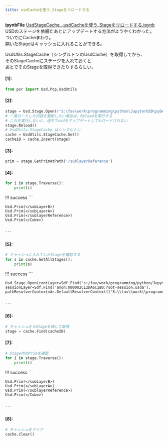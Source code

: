 ```yaml
---
title: usdCacheを使う_Stageをリロードする
---
```

**ipynbFile** [UsdStageCache__usdCacheを使う_Stageをリロードする.ipynb](https://github.com/fereria/reincarnation_tech/blob/master/notebooks/USD/UsdStageCache__usdCacheを使う_Stageをリロードする.ipynb)
USDのステージを依頼たあとにアップデートする方法がようやくわかった。  
ついでにCacheまわり。  
開いたStageはキャッシュに入れることができる。  
  
UsdUtils.StageCache（シングルトンのUsdCache）を取得してから、  
そのStageCacheにステージを入れておくと  
あとでそのStageを取得できたりするらしい。  


#### [1]:


```python
from pxr import Usd,Pcp,UsdUtils
```


#### [2]:


```python
stage = Usd.Stage.Open(r'S:\fav\work\programming\python\JupyterUSD\pyDev\usd\root.usda')
# 一度ロードした内容を更新したい場合は、Reloadを実行する
# これを実行しないと、途中でusdをアップデートしてもロードされない
stage.Reload()
# UsdUtils.StageCache はシングルトン
cache = UsdUtils.StageCache.Get()
cacheID = cache.Insert(stage)
```


#### [3]:


```python
prim = stage.GetPrimAtPath('/sublayerReference')
```


#### [4]:


```python
for i in stage.Traverse():
    print(i)
```

!!! success
    ```

    Usd.Prim(</subLayerB>)
    Usd.Prim(</subLayerA>)
    Usd.Prim(</sublayerReference>)
    Usd.Prim(</Cube>)
    

    ```


#### [5]:


```python
# キャッシュに入れていたStageを確認する
for s in cache.GetAllStages():
    print(s)
```

!!! success
    ```

    Usd.Stage.Open(rootLayer=Sdf.Find('s:/fav/work/programming/python/JupyterUSD/pyDev/usd/root.usda'), sessionLayer=Sdf.Find('anon:000002C12DA6C1B0:root-session.usda'), pathResolverContext=Ar.DefaultResolverContext(['S:\\fav\\work\\programming\\python\\JupyterUSD\\pyDev\\usd\\']))
    

    ```


#### [6]:


```python
# キャッシュからStageを探して取得
stage = cache.Find(cacheID)
```


#### [7]:


```python
# Stage内のPrimを確認
for i in stage.Traverse():
    print(i)
```

!!! success
    ```

    Usd.Prim(</subLayerB>)
    Usd.Prim(</subLayerA>)
    Usd.Prim(</sublayerReference>)
    Usd.Prim(</Cube>)
    

    ```


#### [8]:


```python
# キャッシュをクリア
cache.Clear()
```